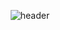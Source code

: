 <div align="center">
  
  ![header](https://capsule-render.vercel.app/api?type=Waving&color=000000&height=300&section=header&desc=AI%20Engineer&descSize=10&text=Haseong%20Jung&fontColor=ffffff&fontSize=35&animation=fadeIn&fontAlignY=0&margin=0)
</div>
